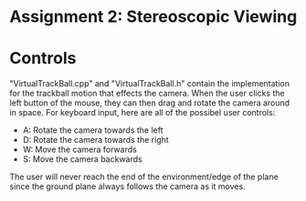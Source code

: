 Assignment 2: Stereoscopic Viewing
==================================



Controls
========

"VirtualTrackBall.cpp" and "VirtualTrackBall.h" contain the implementation for the trackball motion that effects the camera. When
the user clicks the left button of the mouse, they can then drag and rotate the camera around in space. For keyboard input, here
are all of the possibel user controls:

* A: Rotate the camera towards the left
* D: Rotate the camera towards the right
* W: Move the camera forwards
* S: Move the camera backwards

The user will never reach the end of the environment/edge of the plane since the ground plane always follows the camera as it 
moves.
